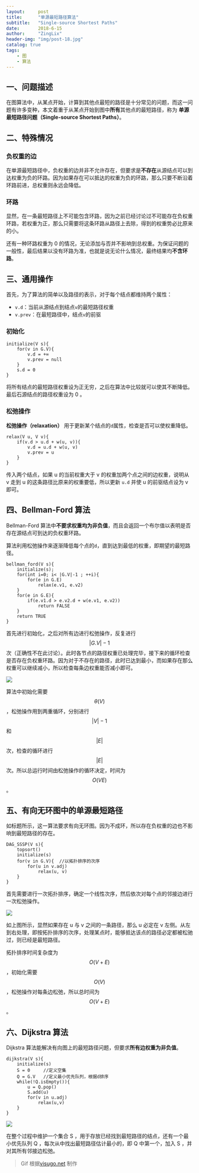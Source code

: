 ```yaml
---
layout:     post
title:      "单源最短路径算法"
subtitle:   "Single-source Shortest Paths"
date:       2018-6-15
author:     "ZingLix"
header-img: "img/post-18.jpg"
catalog: true
tags:
    - 图
    - 算法
---
```


## 一、问题描述

在图算法中，从某点开始，计算到其他点最短的路径是十分常见的问题，而这一问题有许多变种，本文着重于从某点开始到图中**所有**其他点的最短路径，称为 **单源最短路径问题（Single-source Shortest Paths）**。

## 二、特殊情况

### 负权重的边

在单源最短路径中，负权重的边并非不允许存在，但要求是**不存在**从源结点可以到达权重为负的环路。因为如果存在可以抵达的权重为负的环路，那么只要不断沿着环路前进，总权重则永远会降低。

### 环路

显然，在一条最短路径上不可能包含环路，因为之前已经讨论过不可能存在负权重环路，若权重为正，那么只需要将这条环路从路径上去除，得到的权重势必比原来的小。

还有一种环路权重为 0 的情况，无论添加与否并不影响到总权重。为保证问题的一般性，最后结果以没有环路为准，也就是说无论什么情况，最终结果均**不含环路**。

## 三、通用操作

首先，为了算法的简单以及路径的表示，对于每个结点都维持两个属性：

- `v.d`：当前从源结点到结点`v`的最短路径权重
- `v.prev`：在最短路径中，结点`v`的前驱

### 初始化

```
initialize(V s){
    for(v in G.V){
        v.d = +∞
        v.prev = null
    }
    s.d = 0
}
```

将所有结点的最短路径权重设为正无穷，之后在算法中比较就可以使其不断降低。最后石源结点的路径权重设为 0 。

### 松弛操作

**松弛操作（relaxation）** 用于更新某个结点的`d`属性，检查是否可以使权重降低。

``` 
relax(V u, V v){
    if(v.d > u.d + w(u, v)){
        v.d = u.d + w(u, v)
        v.prev = u
    }
}
```

传入两个结点，如果 u 的当前权重大于 v 的权重加两个点之间的边权重，说明从 v 走到 u 的这条路径比原来的权重要低，所以更新 `u.d` 并使 u 的前驱结点设为 v 即可。

## 四、Bellman-Ford 算法

Bellman-Ford 算法中**不要求权重均为非负值**，而且会返回一个布尔值以表明是否存在源结点可到达的负权重环路。

算法利用松弛操作来逐渐降低每个点的`d`，直到达到最低的权重，即期望的最短路径。

```
bellman_ford(V s){
    initialize(s);
    for(int i=0; i< |G.V|-1 ; ++i){
        for(e in G.E)
            relax(e.v1, e.v2)
    }
    for(e in G.E){
        if(e.v1.d > e.v2.d + w(e.v1, e.v2))
            return FALSE
    }
    return TRUE
}
```

首先进行初始化，之后对所有边进行松弛操作，反复进行 $$\vert G.V \vert -1$$ 次（正确性不在此讨论）。此时各节点的路径权重已处理完毕，接下来的循环检查是否存在负权重环路。因为对于不存在的路径，此时已达到最小，而如果存在那么权重可以继续减小，所以检查每条边权重能否减小即可。

![](/img/in-post/sssp/1.gif)

算法中初始化需要 $$ \theta (V) $$，松弛操作用到两重循环，分别进行 $$ \vert V \vert -1 $$ 和 $$ \lvert E \rvert $$ 次，检查的循环进行 $$ \vert E\vert $$ 次。所以总运行时间由松弛操作的循环决定，时间为 $$ O(VE) $$ 。

## 五、有向无环图中的单源最短路径

如标题所示，这一算法要求有向无环图。因为不成环，所以存在负权重的边也不影响到最短路径的存在。

```
DAG_SSSP(V s){
    topsort()
    initialize(s)
    for(v in G.V){  //以拓扑排序的次序
        for(u in v.adj)
            relax(u, v)
    }
}
```

首先需要进行一次拓扑排序，确定一个线性次序，然后依次对每个点的邻接边进行一次松弛操作。

![](/img/in-post/sssp/1.png)

如上图所示，显然如果存在 u 与 v 之间的一条路径，那么 u 必定在 v 左侧。从左到右处理，即按拓扑排序的次序，处理某点时，能够抵达该点的路径必定都被松驰过，则已经是最短路径。

拓扑排序时间复杂度为$$O(V+E)$$，初始化需要$$O(V)$$，松弛操作对每条边松弛，所以总时间为 $$O(V+E)$$。

## 六、Dijkstra 算法

Dijkstra 算法能解决有向图上的最短路径问题，但要求**所有边权重为非负值**。

```
dijkstra(V s){
    initialize(s)
    S = 0     //定义空集
    Q = G.V   //定义最小优先队列，根据d排序
    while(!Q.isEmpty()){
        u = Q.pop()
        S.add(u)
        for(v in u.adj)
            relax(u,v)
    }
}
```

![](/img/in-post/sssp/2.gif)

在整个过程中维护一个集合 S ，用于存放已经找到最短路径的结点，还有一个最小优先队列 Q ，每次从中找出最短路径估计最小的，即 Q 中第一个，加入 S ，并对其所有邻接边松弛。

> Gif 根据[visugo.net](https://visualgo.net/) 制作
